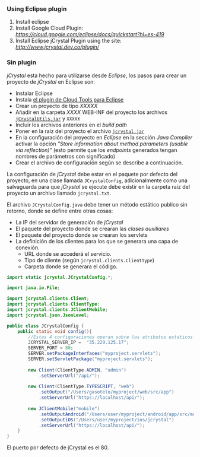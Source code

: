 
### Using Eclipse plugin

1. Install eclipse
2. Install Google Cloud Plugin: _https://cloud.google.com/eclipse/docs/quickstart?hl=es-419_ 
3. Install Eclipse jCrystal Plugin using the site: _http://www.jcrystal.dev.co/plugin/_

### Sin plugin
_jCrystal_ esta hecho para utilizarse desde *Eclipse*, los pasos para crear un proyecto de _jCrystal_ en Eclipse son:
- Instalar Eclipse
- Instala [el plugin de Cloud Tools para Eclipse](https://cloud.google.com/eclipse/docs/quickstart)
- Crear un proyecto de tipo *XXXXX*
- Añadir en la carpeta  *XXXX* WEB-INF del proyecto los archivos [`jCrystalUtils.jar`](http://jcrystal.crystaltech.co/libs/jCrystalUtils.jar) y `XXXXX`
- Incluir los archivos anteriores en el _build path_
- Poner en la raíz del proyecto el archivo [`jcrystal.jar`](http://jcrystal.crystaltech.co/libs/jcrystal.jar)
- En la configuración del proyecto en _Eclipse_ en la sección  _Java Compiler_ activar la opción *"Store information about method parameters (usable via reflection)"* (esto permite que los *endpoints* generados tengan nombres de parámetros con significado)
- Crear el archivo de configuración según se describe a continuación.

La configuración de _jCrystal_ debe estar en el paquete por defecto del proyecto, en una clase llamada `JCrystalConfig`, adicionalmente como una salvaguarda para que _jCrystal_ se ejecute debe existir en la carpeta raíz del proyecto un archivo llamado `jcrystal.txt`.

El archivo `JCrystalConfig.java` debe tener un método estático publico sin retorno, donde se define entre otras cosas:
- La IP del servidor de generación de _jCrystal_
- El paquete del proyecto donde se crearan las *clases auxiliares*
- El paquete del proyecto donde se crearan los servlets
- La definición de los clientes para los que se generara una capa de conexión.
    - URL donde se accederá el servicio.
    - Tipo de cliente (según `jcrystal.clients.ClientType`)
    - Carpeta donde se generara el código.
```java
import static jcrystal.JCrystalConfig.*;

import java.io.File;

import jcrystal.clients.Client;
import jcrystal.clients.ClientType;
import jcrystal.clients.JClientMobile;
import jcrystal.json.JsonLevel;

public class JCrystalConfig {
	public static void config(){
		//Estas 4 configuraciones operan sobre los atributos estaticos de jcrystal.JCrystalConfig
		JCRYSTAL_SERVER_IP =  "35.229.125.17";
		SERVER_PORT = 80;
		SERVER.setPackageInterfaces("myproject.servlets");
		SERVER.setServletPackage("myproject.servlets");
		
		new Client(ClientType.ADMIN, "admin")
			.setServerUrl("/api/");
		
		new Client(ClientType.TYPESCRIPT, "web")
			.setOutput("/Users/gasotelo/myproject/web/src/app")
			.setServerUrl("https://localhost/api/");
		
		new JClientMobile("mobile")
			.setOutputAndroid("/Users/user/myproject/android/app/src/main/java")
			.setOutputiOS("/Users/user/myproject/ios/jcrystal")
			.setServerUrl("https://localhost/api/");
	}
}
```

El puerto por defecto de jCrystal es el 80.

